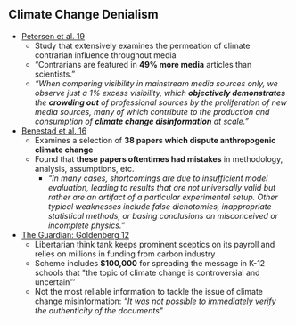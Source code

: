 ## Climate Change Denialism

*   [Petersen et al. 19](https://www.nature.com/articles/s41467-019-09959-4) 
    *   Study that extensively examines the permeation of climate contrarian influence throughout media
    *   “Contrarians are featured in **49% more media** articles than scientists.”
    *   *“When comparing visibility in mainstream media sources only, we observe just a 1% excess visibility, which **objectively demonstrates** the **crowding out** of professional sources by the proliferation of new media sources, many of which contribute to the production and consumption of **climate change disinformation** at scale.”*
*   [Benestad et al. 16](https://link.springer.com/article/10.1007/s00704-015-1597-5)
    *   Examines a selection of **38 papers which dispute anthropogenic climate change**
    *   Found that **these papers oftentimes had mistakes** in methodology, analysis, assumptions, etc.
        *   _“In many cases, shortcomings are due to insufficient model evaluation, leading to results that are not universally valid but rather are an artifact of a particular experimental setup. Other typical weaknesses include false dichotomies, inappropriate statistical methods, or basing conclusions on misconceived or incomplete physics.”_
*   [The Guardian: Goldenberg 12](https://www.theguardian.com/environment/2012/feb/15/leak-exposes-heartland-institute-climate)
    *   Libertarian think tank keeps prominent sceptics on its payroll and relies on millions in funding from carbon industry
    *   Scheme includes **$100,000** for spreading the message in K-12 schools that "the topic of climate change is controversial and uncertain”’
    *   Not the most reliable information to tackle the issue of climate change misinformation: _“It was not possible to immediately verify the authenticity of the documents"_
